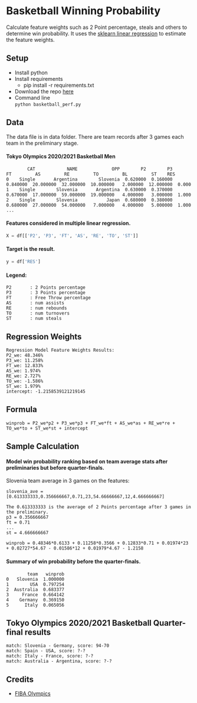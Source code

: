 # Basketball Winning Probability
Calculate feature weights such as 2 Point percentage, steals and others to determine win probability. It uses the [sklearn linear regression](https://scikit-learn.org/stable/modules/generated/sklearn.linear_model.Ridge.html) to estimate the feature weights.

## Setup
* Install python
* Install requirements  
  * pip install -r requirements.txt
* Download the repo [here](https://github.com/fsmosca/Basketball-Winning-Probability/archive/refs/heads/main.zip)
* Command line  
  `python basketball_perf.py`
  
## Data
The data file is in data folder. There are team records after 3 games each team in the preliminary stage.

#### Tokyo Olympics 2020/2021 Basketball Men
```
        CAT            NAME             OPP        P2        P3        FT         AS         RE         TO         BL         ST    RES
0    Single       Argentina        Slovenia  0.620000  0.160000  0.840000  20.000000  32.000000  10.000000   2.000000  12.000000  0.000
1    Single        Slovenia       Argentina  0.630000  0.370000  0.670000  17.000000  59.000000  19.000000   4.000000   3.000000  1.000
2    Single        Slovenia           Japan  0.680000  0.380000  0.680000  27.000000  54.000000   7.000000   4.000000   5.000000  1.000
...
```

#### Features considered in multiple linear regression.
```python
X = df[['P2', 'P3', 'FT', 'AS', 'RE', 'TO', 'ST']]
```

#### Target is the result.
```python
y = df['RES']
```

#### Legend:
```
P2       : 2 Points percentage
P3       : 3 Points percentage
FT       : Free Throw percentage
AS       : num assists
RE       : num rebounds
TO       : num turnovers
ST       : num steals
```

## Regression Weights
```
Regression Model Feature Weights Results:
P2_we: 48.346%
P3_we: 11.258%
FT_we: 12.833%
AS_we: 1.974%
RE_we: 2.727%
TO_we: -1.586%
ST_we: 1.979%
intercept: -1.2158539121219145
```

## Formula
```
winprob = P2_we*p2 + P3_we*p3 + FT_we*ft + AS_we*as + RE_we*re + TO_we*to + ST_we*st + intercept
```

## Sample Calculation

#### Model win probability ranking based on team average stats after preliminaries but before quarter-finals.
Slovenia team average in 3 games on the features:
```
slovenia_ave = [0.613333333,0.356666667,0.71,23,54.66666667,12,4.666666667]

The 0.613333333 is the average of 2 Points percentage after 3 games in the preliminary.
p3 = 0.356666667
ft = 0.71
...
st = 4.666666667
```

```
winprob = 0.48346*0.6133 + 0.11258*0.3566 + 0.12833*0.71 + 0.01974*23 + 0.02727*54.67 - 0.01586*12 + 0.01979*4.67 - 1.2158
```

#### Summary of win probability before the quarter-finals.
```
        team   winprob
0   Slovenia  1.000000
1        USA  0.797254
2  Australia  0.683377
3     France  0.664142
4    Germany  0.369150
5      Italy  0.065056
```

## Tokyo Olympics 2020/2021 Basketball Quarter-final results
```
match: Slovenia - Germany, score: 94-70
match: Spain - USA, score: ?-?
match: Italy - France, score: ?-?
match: Australia - Argentina, score: ?-?
```

## Credits
* [FIBA Olympics](http://www.fiba.basketball/olympics/men/2020)
